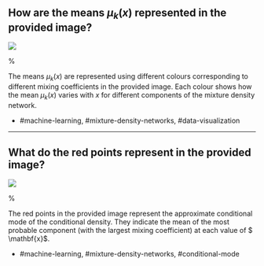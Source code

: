 ## How are the means $\mu_{k}(x)$ represented in the provided image?

![](https://cdn.mathpix.com/cropped/2024_05_26_6a9b15d90f257837d782g-1.jpg?height=432&width=418&top_left_y=761&top_left_x=1183)

%

The means $\mu_{k}(x)$ are represented using different colours corresponding to different mixing coefficients in the provided image. Each colour shows how the mean $\mu_{k}(x)$ varies with $x$ for different components of the mixture density network.

- #machine-learning, #mixture-density-networks, #data-visualization

---

## What do the red points represent in the provided image?

![](https://cdn.mathpix.com/cropped/2024_05_26_6a9b15d90f257837d782g-1.jpg?height=432&width=418&top_left_y=761&top_left_x=1183)

%

The red points in the provided image represent the approximate conditional mode of the conditional density. They indicate the mean of the most probable component (with the largest mixing coefficient) at each value of $ \mathbf{x}$.

- #machine-learning, #mixture-density-networks, #conditional-mode